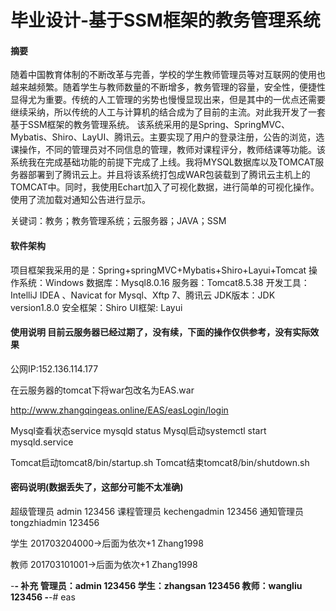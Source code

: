 # 毕业设计-基于SSM框架的教务管理系统

#### 摘要
随着中国教育体制的不断改革与完善，学校的学生教师管理员等对互联网的使用也越来越频繁。随着学生与教师数量的不断增多，教务管理的容量，安全性，便捷性显得尤为重要。传统的人工管理的劣势也慢慢显现出来，但是其中的一优点还需要继续采纳，所以传统的人工与计算机的结合成为了目前的主流。对此我开发了一套基于SSM框架的教务管理系统。
该系统采用的是Spring、SpringMVC、Mybatis、Shiro、LayUI、腾讯云。主要实现了用户的登录注册，公告的浏览，选课操作，不同的管理员对不同信息的管理，教师对课程评分，教师结课等功能。该系统我在完成基础功能的前提下完成了上线。我将MYSQL数据库以及TOMCAT服务器部署到了腾讯云上。并且将该系统打包成WAR包装载到了腾讯云主机上的TOMCAT中。同时，我使用Echart加入了可视化数据，进行简单的可视化操作。使用了流加载对通知公告进行显示。

关键词：教务；教务管理系统；云服务器；JAVA；SSM



#### 软件架构
项目框架我采用的是：Spring+springMVC+Mybatis+Shiro+Layui+Tomcat
操作系统：Windows
数据库：Mysql8.0.16
服务器：Tomcat8.5.38
开发工具：IntelliJ IDEA 、Navicat for Mysql、Xftp 7、腾讯云
JDK版本：JDK version1.8.0
安全框架：Shiro
UI框架: Layui


#### 使用说明  目前云服务器已经过期了，没有续，下面的操作仅供参考，没有实际效果
公网IP:152.136.114.177

在云服务器的tomcat下将war包改名为EAS.war

http://www.zhangqingeas.online/EAS/easLogin/login

Mysql查看状态service mysqld status
Mysql启动systemctl start mysqld.service

Tomcat启动tomcat8/bin/startup.sh
Tomcat结束tomcat8/bin/shutdown.sh


#### 密码说明(数据丢失了，这部分可能不太准确)

超级管理员
admin
123456
课程管理员
kechengadmin
123456
通知管理员
tongzhiadmin
123456

学生
201703204000->后面为依次+1
Zhang1998

教师
201703101001->后面为依次+1
Zhang1998

-**-
补充
管理员：admin 123456
学生：zhangsan 123456
教师：wangliu 123456
-**-#   e a s  
 